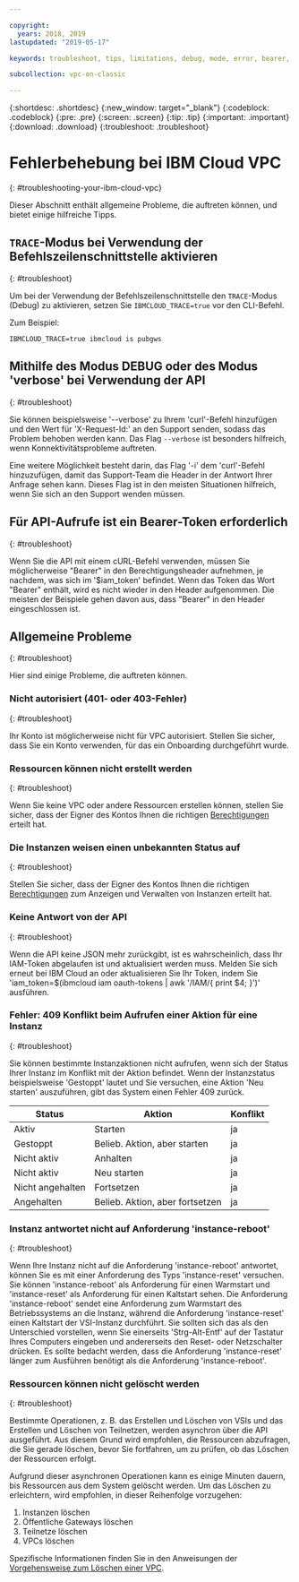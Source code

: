 ```yaml
---

copyright:
  years: 2018, 2019
lastupdated: "2019-05-17"

keywords: troubleshoot, tips, limitations, debug, mode, error, bearer, token, API, CLI, endpoint, problem, reboot, 409, status, instance, reset, asynchronous

subcollection: vpc-on-classic

---
```


{:shortdesc: .shortdesc}
{:new_window: target="_blank"}
{:codeblock: .codeblock}
{:pre: .pre}
{:screen: .screen}
{:tip: .tip}
{:important: .important}
{:download: .download}
{:troubleshoot: .troubleshoot}

# Fehlerbehebung bei IBM Cloud VPC
{: #troubleshooting-your-ibm-cloud-vpc}

Dieser Abschnitt enthält allgemeine Probleme, die auftreten können, und bietet einige hilfreiche Tipps.

## `TRACE`-Modus bei Verwendung der Befehlszeilenschnittstelle aktivieren
{: #troubleshoot}

Um bei der Verwendung der Befehlszeilenschnittstelle den `TRACE`-Modus (Debug) zu aktivieren, setzen Sie `IBMCLOUD_TRACE=true` vor den CLI-Befehl.

Zum Beispiel:

 ```
IBMCLOUD_TRACE=true ibmcloud is pubgws
```

## Mithilfe des Modus DEBUG oder des Modus 'verbose' bei Verwendung der API
{: #troubleshoot}

Sie können beispielsweise '--verbose' zu Ihrem 'curl'-Befehl hinzufügen und den Wert für 'X-Request-Id:' an den Support senden, sodass das Problem behoben werden kann. Das Flag `--verbose` ist besonders hilfreich, wenn Konnektivitätsprobleme auftreten.

Eine weitere Möglichkeit besteht darin, das Flag '-i' dem 'curl'-Befehl hinzuzufügen, damit das Support-Team die Header in der Antwort Ihrer Anfrage sehen kann. Dieses Flag ist in den meisten Situationen hilfreich, wenn Sie sich an den Support wenden müssen.

## Für API-Aufrufe ist ein Bearer-Token erforderlich
{: #troubleshoot}

Wenn Sie die API mit einem cURL-Befehl verwenden, müssen Sie möglicherweise "Bearer" in den Berechtigungsheader aufnehmen, je nachdem, was sich im '$iam_token' befindet. Wenn das Token das Wort "Bearer" enthält, wird es nicht wieder in den Header aufgenommen. Die meisten der Beispiele gehen davon aus, dass "Bearer" in den Header eingeschlossen ist.

## Allgemeine Probleme
{: #troubleshoot}

Hier sind einige Probleme, die auftreten können.

### Nicht autorisiert (401- oder 403-Fehler)
{: #troubleshoot}

Ihr Konto ist möglicherweise nicht für VPC autorisiert. Stellen Sie sicher, dass Sie ein Konto verwenden, für das ein Onboarding durchgeführt wurde.

### Ressourcen können nicht erstellt werden
{: #troubleshoot}

Wenn Sie keine VPC oder andere Ressourcen erstellen können, stellen Sie sicher, dass der Eigner des Kontos Ihnen die richtigen [Berechtigungen](/docs/vpc-on-classic?topic=vpc-on-classic-managing-user-permissions-for-vpc-resources) erteilt hat.

### Die Instanzen weisen einen unbekannten Status auf
{: #troubleshoot}

Stellen Sie sicher, dass der Eigner des Kontos Ihnen die richtigen [Berechtigungen](/docs/vpc-on-classic?topic=vpc-on-classic-managing-user-permissions-for-vpc-resources) zum Anzeigen und Verwalten von Instanzen erteilt hat.

### Keine Antwort von der API
{: #troubleshoot}

Wenn die API keine JSON mehr zurückgibt, ist es wahrscheinlich, dass Ihr IAM-Token abgelaufen ist und aktualisiert werden muss. Melden Sie sich erneut bei IBM Cloud an oder aktualisieren Sie Ihr Token, indem Sie 'iam_token=$(ibmcloud iam oauth-tokens | awk '/IAM/{ print $4; }')' ausführen.

### Fehler: 409 Konflikt beim Aufrufen einer Aktion für eine Instanz
{: #troubleshoot}

Sie können bestimmte Instanzaktionen nicht aufrufen, wenn sich der Status Ihrer Instanz im Konflikt mit der Aktion befindet. Wenn der Instanzstatus beispielsweise 'Gestoppt' lautet und Sie versuchen, eine Aktion 'Neu starten' auszuführen, gibt das System einen Fehler 409 zurück.

| Status          | Aktion     | Konflikt          |
| --------------- | ---------- | ----------------- |
| Aktiv           | Starten    | ja                |
| Gestoppt        | Belieb. Aktion, aber starten   | ja       |
| Nicht aktiv     | Anhalten   | ja                |
| Nicht aktiv     | Neu starten| ja                |
| Nicht angehalten| Fortsetzen | ja                |
| Angehalten      | Belieb. Aktion, aber fortsetzen| ja      |


### Instanz antwortet nicht auf Anforderung 'instance-reboot'
{: #troubleshoot}

Wenn Ihre Instanz nicht auf die Anforderung 'instance-reboot' antwortet, können Sie es mit einer Anforderung des Typs 'instance-reset' versuchen. Sie können 'instance-reboot' als Anforderung für einen Warmstart und 'instance-reset' als Anforderung für einen Kaltstart sehen. Die Anforderung 'instance-reboot' sendet eine Anforderung zum Warmstart des Betriebssystems an die Instanz, während die Anforderung 'instance-reset' einen Kaltstart der VSI-Instanz durchführt. Sie sollten sich das als den Unterschied vorstellen, wenn Sie einerseits 'Strg-Alt-Entf' auf der Tastatur Ihres Computers eingeben und andererseits den Reset- oder Netzschalter drücken. Es sollte bedacht werden, dass die Anforderung 'instance-reset' länger zum Ausführen benötigt als die Anforderung 'instance-reboot'.

### Ressourcen können nicht gelöscht werden
{: #troubleshoot}

Bestimmte Operationen, z. B. das Erstellen und Löschen von VSIs und das Erstellen und Löschen von Teilnetzen, werden asynchron über die API ausgeführt. Aus diesem Grund wird empfohlen, die Ressourcen abzufragen, die Sie gerade löschen, bevor Sie fortfahren, um zu prüfen, ob das Löschen der Ressourcen erfolgt.

Aufgrund dieser asynchronen Operationen kann es einige Minuten dauern, bis Ressourcen aus dem System gelöscht werden. Um das Löschen zu erleichtern, wird empfohlen, in dieser Reihenfolge vorzugehen:

1. Instanzen löschen
2. Öffentliche Gateways löschen
3. Teilnetze löschen
4. VPCs löschen

Spezifische Informationen finden Sie in den Anweisungen der [Vorgehensweise zum Löschen einer VPC](/docs/vpc-on-classic?topic=vpc-on-classic-deleting).

